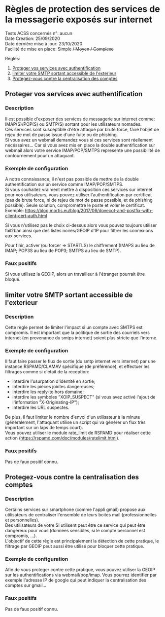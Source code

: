 # Règles de protection des services de la messagerie exposés sur internet
Tests ACSS concernés n°: aucun  
Date Creation: 25/09/2020  
Date dernière mise à jour: 23/10/2020  
Facilité de mise en place: Simple ~~/ Moyen / Complexe~~  

Règles:
1. [Proteger vos services avec authentification](#auth)
2. [limiter votre SMTP sortant accessible de l'exterieur](#limit)
3. [Protegez-vous contre la centralisation des comptes](#centr)

## Proteger vos services avec authentification <a name="auth"></a>
### Description
Il est possible d'exposer des services de messagerie sur internet comme: IMAP(S)/POP(S) ou SMTP(S) sortant pour les utilisateurs nomades.  
Ces services sont susceptible d'être attaqué par brute force, faire l'objet de rejeu de mot de passe issue d'une fuite ou de phishing.  
Si vous avez un webmail demandez vous si ces services sont réellement nécéssaires... Car si vous avez mis en place la double authentification sur webmail alors votre service IMAP/POP/SMTPS represente une possibilité de contournement pour un attaquant.  

### Exemple de configuration
A notre connaissance, il n'est pas possible de mettre de la double authentification sur un service comme IMAP/POP/SMTPS.  
Si vous souhaitez vraiment mettre à disposition ces services sur internet pour vos utilisateurs, vous pouvez utiliser l'authentification par certificat (pas de brute force, ni de rejeu de mot de passe possible, et de phishing possible). Seule solution, compromettre le poste et voler le certificat.  
Exemple: https://blog.mortis.eu/blog/2017/06/dovecot-and-postfix-with-client-cert-auth.html  

Si vous n'utilisez pas le choix ci-dessus alors vous pouvez toujours utiliser fail2ban ainsi que des listes noires/GEOIP d'IP pour filtrer les connexions aux services.

Pour finir, activer (ou forcer => STARTLS) le chiffrement (IMAPS au lieu de IMAP; POP3S au lieu de POP3; SMTPS au lieu de SMTP).
### Faux positifs
Si vous utilisez la GEOIP, alors un travailleur à l'étranger pourrait être bloqué.

## limiter votre SMTP sortant accessible de l'exterieur <a name="limit"></a>
### Description
Cette règle permet de limiter l'impact si un compte avec SMTPS est compromis.
Il est important que la politique de sortie des courriels vers internet (en provenance du smtps internet) soient plus stricte que l'interne.

### Exemple de configuration
Il faut faire passer le flux de sortie (du smtp internet vers internet) par une instance RSPAMD/CLAMAV spécifique (de préférence), et effectuer les filtrages comme si c'etait de la reception:
  - interdire l'usurpation d'identité en sortie;
  - interdire les pièces jointes dangereuses;
  - interdire les reply-to hors domaine;
  - interdire les symboles "XOIP_SUSPECT" (si vous avez activé l'ajout de l'information "X-Originating-IP");
  - interdire les URL suspectes.
  
De plus, il faut limiter le nombre d'envoi d'un utilisateur à la minute (généralement, l'attaquant utilise un script qui va générer un flux très important sur un laps de temps court).  
Vous pouvez utiliser le module rate_limit de RSPAMD pour réaliser cette action (https://rspamd.com/doc/modules/ratelimit.html).
### Faux positifs
Pas de faux positif connu.

## Protegez-vous contre la centralisation des comptes <a name="centr"></a>
### Description
Certains services sur smartphone (comme l'appli gmail) propose aux utilisateurs de centraliser l'ensemble de leurs boites mail (professionnelles et personnelles).  
Des utilisateurs de votre SI utilisent peut être ce service qui peut être dangereux pour vous (données sensibles, si le compte personnel est compromis, ...).  
L'objectif de cette règle est principalement la détection de cette pratique, le filtrage par GEOIP peut aussi être utilisé pour bloquer cette pratique.  

### Exemple de configuration
Afin de vous proteger contre cette pratique, vous pouvez utiliser la GEOIP sur les authentifications via webmail/pop/imap. Vous pourrez identifier par exemple l'adresse IP de google qui peut indiquer la centralisation des comptes sur gmail...

### Faux positifs
Pas de faux positif connu.
